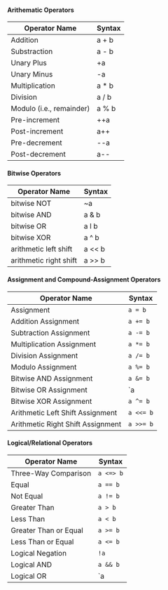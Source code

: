 #### Arithematic Operators
| Operator Name            | Syntax |
|--------------------------|--------|
| Addition               | a + b  |
| Substraction           | a - b  |
| Unary Plus             | +a     |
| Unary Minus            | -a     |
| Multiplication         | a * b  |
| Division               | a / b  |
| Modulo (i.e., remainder)| a % b  |
| Pre-increment          | ++a    |
| Post-increment         | a++    |
| Pre-decrement          | --a    |
| Post-decrement         | a--    |
#### Bitwise Operators
| Operator Name          | Syntax |
|------------------------|--------|
| bitwise NOT            | ~a     |
| bitwise AND            | a & b  |
| bitwise OR             | a I  b |
| bitwise XOR            | a ^ b  |
| arithmetic left shift  | a << b |
|arithmetic right shift  | a >> b |

#### Assignment and Compound-Assignment Operators
| Operator Name                  | Syntax          |
|--------------------------------|-----------------|
| Assignment                     | `a = b`         |
| Addition Assignment            | `a += b`        |
| Subtraction Assignment         | `a -= b`        |
| Multiplication Assignment      | `a *= b`        |
| Division Assignment            | `a /= b`        |
| Modulo Assignment              | `a %= b`        |
| Bitwise AND Assignment         | `a &= b`        |
| Bitwise OR Assignment          | `a |= b`        |
| Bitwise XOR Assignment         | `a ^= b`        |
| Arithmetic Left Shift Assignment | `a <<= b`      |
| Arithmetic Right Shift Assignment | `a >>= b`      |
#### Logical/Relational Operators
| Operator Name                  | Syntax          |
|--------------------------------|-----------------|
| Three-Way Comparison           | `a <=> b`       |
| Equal                          | `a == b`        |
| Not Equal                      | `a != b`        |
| Greater Than                   | `a > b`         |
| Less Than                      | `a < b`         |
| Greater Than or Equal          | `a >= b`        |
| Less Than or Equal             | `a <= b`        |
| Logical Negation               | `!a`            |
| Logical AND                    | `a && b`        |
| Logical OR                     | `a || b`        |

